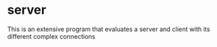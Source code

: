 # server
This is an extensive program that evaluates a server and client with its different complex connections
